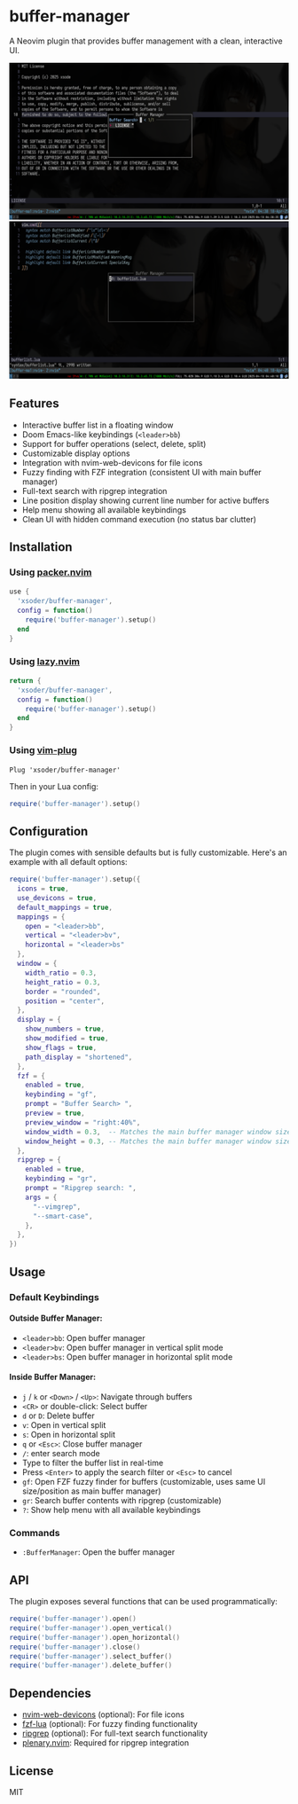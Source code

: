 # buffer-manager

A Neovim plugin that provides buffer management with a clean, interactive UI.

![Buffer Manager Screenshot](plugin.png)
![Buffer Manager Screenshot](pluginfzf.png)

## Features

- Interactive buffer list in a floating window
- Doom Emacs-like keybindings (`<leader>bb`)
- Support for buffer operations (select, delete, split)
- Customizable display options
- Integration with nvim-web-devicons for file icons
- Fuzzy finding with FZF integration (consistent UI with main buffer manager)
- Full-text search with ripgrep integration
- Line position display showing current line number for active buffers
- Help menu showing all available keybindings
- Clean UI with hidden command execution (no status bar clutter)

## Installation

### Using [packer.nvim](https://github.com/wbthomason/packer.nvim)

```lua
use {
  'xsoder/buffer-manager',
  config = function()
    require('buffer-manager').setup()
  end
}
```

### Using [lazy.nvim](https://github.com/folke/lazy.nvim)

```lua
return {
  'xsoder/buffer-manager',
  config = function()
    require('buffer-manager').setup()
  end
}
```

### Using [vim-plug](https://github.com/junegunn/vim-plug)

```vim
Plug 'xsoder/buffer-manager'
```

Then in your Lua config:

```lua
require('buffer-manager').setup()
```

## Configuration

The plugin comes with sensible defaults but is fully customizable. Here's an example with all default options:

```lua
require('buffer-manager').setup({
  icons = true,
  use_devicons = true,
  default_mappings = true,
  mappings = {
    open = "<leader>bb",
    vertical = "<leader>bv",
    horizontal = "<leader>bs"
  },
  window = {
    width_ratio = 0.3,
    height_ratio = 0.3,
    border = "rounded",
    position = "center",
  },
  display = {
    show_numbers = true,
    show_modified = true,
    show_flags = true,
    path_display = "shortened",
  },
  fzf = {
    enabled = true,
    keybinding = "gf",
    prompt = "Buffer Search> ",
    preview = true,
    preview_window = "right:40%",
    window_width = 0.3,  -- Matches the main buffer manager window size
    window_height = 0.3, -- Matches the main buffer manager window size
  },
  ripgrep = {
    enabled = true,
    keybinding = "gr",
    prompt = "Ripgrep search: ",
    args = {
      "--vimgrep",
      "--smart-case",
    },
  },
})
```

## Usage

### Default Keybindings

#### Outside Buffer Manager:

- `<leader>bb`: Open buffer manager
- `<leader>bv`: Open buffer manager in vertical split mode
- `<leader>bs`: Open buffer manager in horizontal split mode

#### Inside Buffer Manager:

- `j` / `k` or `<Down>` / `<Up>`: Navigate through buffers
- `<CR>` or double-click: Select buffer
- `d` or `D`: Delete buffer
- `v`: Open in vertical split
- `s`: Open in horizontal split
- `q` or `<Esc>`: Close buffer manager
- `/`: enter search mode
- Type to filter the buffer list in real-time
- Press `<Enter>` to apply the search filter or `<Esc>` to cancel
- `gf`: Open FZF fuzzy finder for buffers (customizable, uses same UI size/position as main buffer manager)
- `gr`: Search buffer contents with ripgrep (customizable)
- `?`: Show help menu with all available keybindings

### Commands

- `:BufferManager`: Open the buffer manager

## API

The plugin exposes several functions that can be used programmatically:

```lua
require('buffer-manager').open()
require('buffer-manager').open_vertical()
require('buffer-manager').open_horizontal()
require('buffer-manager').close()
require('buffer-manager').select_buffer()
require('buffer-manager').delete_buffer()
```

## Dependencies

- [nvim-web-devicons](https://github.com/nvim-tree/nvim-web-devicons) (optional): For file icons
- [fzf-lua](https://github.com/ibhagwan/fzf-lua) (optional): For fuzzy finding functionality
- [ripgrep](https://github.com/BurntSushi/ripgrep) (optional): For full-text search functionality
- [plenary.nvim](https://github.com/nvim-lua/plenary.nvim): Required for ripgrep integration

## License

MIT
